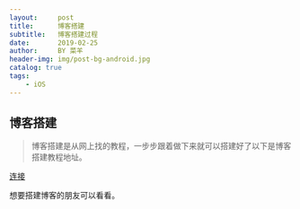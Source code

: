 ```yaml
---
layout:     post
title:      博客搭建
subtitle:   博客搭建过程
date:       2019-02-25
author:     BY 菜羊
header-img: img/post-bg-android.jpg
catalog: true
tags:
    - iOS
---
```


## 博客搭建
> 博客搭建是从网上找的教程，一步步跟着做下来就可以搭建好了以下是博客搭建教程地址。

[连接](https://www.jianshu.com/p/e68fba58f75c?_blank)

想要搭建博客的朋友可以看看。